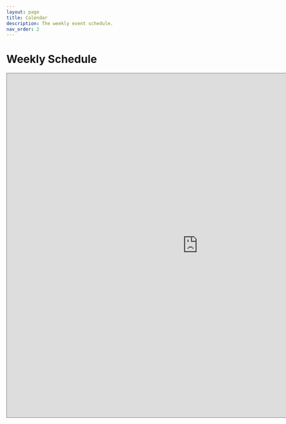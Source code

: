 ```yaml
---
layout: page
title: Calendar
description: The weekly event schedule.
nav_order: 2
---
```


# Weekly Schedule

<!-- {% for calendar in site.calendars %}
  {{ calendar }}
{% endfor %} -->

<iframe
  title="DATA 101 Google Calendar"
  data-a11y-errors="true"
  src="https://calendar.google.com/calendar/embed?height=600&wkst=1&ctz=America%2FLos_Angeles&bgcolor=%23ffffff&showPrint=0&showTz=0&mode=WEEK&title=DATA%20101%20Course%20Calendar&showCalendars=0&showTitle=0&src=Y19sdWJscHFxaWdmaWpsYmMxbDRydWRjcGk1c0Bncm91cC5jYWxlbmRhci5nb29nbGUuY29t&src=ZGF0YTEwMUBiZXJrZWxleS5lZHU&color=%23EF6C00&color=%234285F4" style="border:solid 1px #777" width="1000" height="900" frameborder="0" scrolling="no"></iframe>

<!-- TODO: Replace w/ fullcalendar. -->
